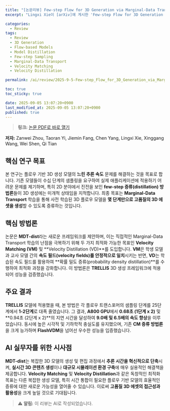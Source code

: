 ```yaml
---
title: "[논문리뷰] Few-step Flow for 3D Generation via Marginal-Data Transport Distillation"
excerpt: "Lingxi Xie이 [arXiv]에 게시한 'Few-step Flow for 3D Generation via Marginal-Data Transport Distillation' 논문에 대한 자세한 리뷰입니다."

categories:
  - Review
tags:
  - Review
  - 3D Generation
  - Flow-based Models
  - Model Distillation
  - Few-step Sampling
  - Marginal-Data Transport
  - Velocity Matching
  - Velocity Distillation

permalink: /ai/review/2025-9-5-Few-step_Flow_for_3D_Generation_via_Marginal-Data_Transport_Distillation/

toc: true
toc_sticky: true

date: 2025-09-05 13:07:20+0900
last_modified_at: 2025-09-05 13:07:20+0900
published: true
---
```

> **링크:** [논문 PDF로 바로 열기](https://arxiv.org/abs/2509.04406)

**저자:** Zanwei Zhou, Taoran Yi, Jiemin Fang, Chen Yang, Lingxi Xie, Xinggang Wang, Wei Shen, Qi Tian



## 핵심 연구 목표
본 연구는 플로우 기반 3D 생성 모델의 **느린 추론 속도** 문제를 해결하는 것을 목표로 합니다. 기존 모델들이 수십 단계의 샘플링을 요구하여 실제 애플리케이션에 적용하기 어려운 문제를 제기하며, 특히 2D 분야에서 진전을 보인 **few-step 증류(distillation) 방법론**들이 3D 생성에는 미개척 상태임을 지적합니다. 최종 목표는 **Marginal-Data Transport** 학습을 통해 사전 학습된 3D 플로우 모델을 **몇 단계만으로 고품질의 3D 에셋을 생성**할 수 있도록 증류하는 것입니다.

## 핵심 방법론
논문은 **MDT-dist**라는 새로운 프레임워크를 제안하며, 이는 직접적인 Marginal-Data Transport 학습의 난점을 극복하기 위해 두 가지 최적화 가능한 목표인 **Velocity Matching (VM)** 및 **Velocity Distillation (VD)**를 도입합니다. **VM**은 학생 모델과 교사 모델 간의 **속도 필드(velocity fields)를 안정적으로 일치**시키는 반면, **VD**는 학습된 속도 필드를 활용하여 **확률 밀도 증류(probability density distillation)**를 수행하여 최적화 과정을 강화합니다. 이 방법론은 **TRELLIS** 3D 생성 프레임워크에 적용되어 성능을 검증했습니다.

## 주요 결과
**TRELLIS** 모델에 적용했을 때, 본 방법은 각 플로우 트랜스포머의 샘플링 단계를 25단계에서 **1-2단계**로 대폭 줄였습니다. 그 결과, **A800 GPU**에서 **0.68초 (1단계 x 2)** 및 **0.94초 (2단계 x 2)**의 지연 시간을 달성하여 **9.0배 및 6.5배의 속도 향상**을 이루었습니다. 동시에 높은 시각적 및 기하학적 충실도를 유지했으며, 기존 **CM 증류 방법론**을 크게 능가하며 **FlashVDM**을 넘어선 우수한 성능을 입증했습니다.

## AI 실무자를 위한 시사점
**MDT-dist**는 복잡한 3D 모델의 생성 및 편집 과정에서 **추론 시간을 혁신적으로 단축**시켜, **실시간 3D 콘텐츠 생성**이나 **대규모 시뮬레이션 환경 구축**에 매우 실용적인 해결책을 제공합니다. **Velocity Matching** 및 **Velocity Distillation**과 같은 독창적인 최적화 목표는 다른 복잡한 생성 모델, 특히 시간 통합이 필요한 플로우 기반 모델의 효율적인 증류에 대한 새로운 가능성을 열어줄 수 있습니다. 이로써 **고품질 3D 에셋의 접근성과 활용성**을 크게 높일 것으로 기대됩니다.

> ⚠️ **알림:** 이 리뷰는 AI로 작성되었습니다.